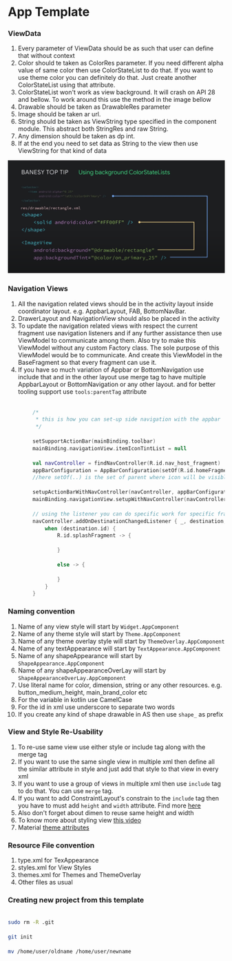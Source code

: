 # App Template

### ViewData
1. Every parameter of ViewData should be as such that user can define that without context
2. Color should te taken as ColorRes parameter. If you need different alpha value of same color then use ColorStateList to do that. 
If you want to use theme color you can definitely do that. Just create another ColorStateList using that attribute.
4. ColorStateList won't work as view background. It will crash on API 28 and bellow. To work around this use the method in the image bellow
3. Drawable should be taken as DrawableRes parameter
4. Image should be taken ar url.
4. String should be taken as ViewString type specified in the component module. This abstract both StringRes and raw String.
6. Any dimension should be taken as dp int.
7. If at the end you need to set data as String to the view then use ViewString for that kind of data 

<img src="./doc/assets/color_state_list.png" width="600">

### Navigation Views
1. All the navigation related views should be in the activity layout inside coordinator layout. e.g. 
AppbarLayout, FAB, BottomNavBar.
2. DrawerLayout and NavigationView should also be placed in the activity
3. To update the navigation related views with respect the current fragment use navigation listeners 
and if any further assistance then use ViewModel to communicate among them. Also try to make this 
ViewModel without any custom Factory class. The sole purpose of this ViewModel would be to communicate. 
And create this ViewModel in the BaseFragment so that every fragment can use it.
4. If you have so much variation of Appbar or BottomNavigation use include that and in the other 
layout use merge tag to have multiple AppbarLayout or BottomNavigation or any other layout. and for 
better tooling support use ```tools:parentTag``` attribute

```kotlin

        /*
         * this is how you can set-up side navigation with the appbar
         */

        setSupportActionBar(mainBinding.toolbar)
        mainBinding.navigationView.itemIconTintList = null

        val navController = findNavController(R.id.nav_host_fragment)
        appBarConfiguration = AppBarConfiguration(setOf(R.id.homeFragment), mainBinding.drawerLayout)
        //here setOf(..) is the set of parent where icon will be visible for the side nav

        setupActionBarWithNavController(navController, appBarConfiguration)
        mainBinding.navigationView.setupWithNavController(navController)

        // using the listener you can do specific work for specific fragment
        navController.addOnDestinationChangedListener { _, destination, _ ->
            when (destination.id) {
                R.id.splashFragment -> {
                    
                }

                else -> {
                    
                }
            }
        }

```

### Naming convention
1. Name of any view style will start by ```Widget.AppComponent```
2. Name of any theme style will start by ```Theme.AppComponent``` 
2. Name of any theme overlay style will start by ```ThemeOverlay.AppComponent``` 
3. Name of any textAppearance will start by ```TextAppearance.AppComponent```
3. Name of any shapeAppearance will start by ```ShapeAppearance.AppComponent```
3. Name of any shapeAppearanceOverLay will start by ```ShapeAppearanceOverLay.AppComponent```
4. Use literal name for color, dimension, string or any other resources. 
e.g. button_medium_height, main_brand_color etc
4. For the variable in kotlin use CamelCase
5. For the id in xml use underscore to separate two words
6. If you create any kind of shape drawable in AS then use `shape_` as prefix


### View and Style Re-Usability
1. To re-use same view use either style or include tag along with the merge tag
2. If you want to use the same single view in multiple xml then define all the 
similar attribute in style and just add that style to that view in every xml
3. If you want to use a group of views in multiple xml then use ```include``` tag to do that. You can
use ````merge```` tag.
4. If you want to add ConstraintLayout's constrain to the ```include``` tag then you have to must
add ```height``` and ```width``` attribute. Find more [here](https://stackoverflow.com/questions/43676415/how-to-include-constraint-layout-to-another-constraint-layout-and-set-constraint)
5. Also don't forget about dimen to reuse same height and width
6. To know more about styling view [this video](https://www.youtube.com/watch?v=Owkf8DhAOSo)
8. Material [theme attributes](https://material.io/components/android/theming/color/)

### Resource File convention
1. type.xml for TexAppearance
2. styles.xml for View Styles
3. themes.xml for Themes and ThemeOverlay
4. Other files as usual

### Creating new project from this template

```bash

sudo rm -R .git

git init

mv /home/user/oldname /home/user/newname

```














